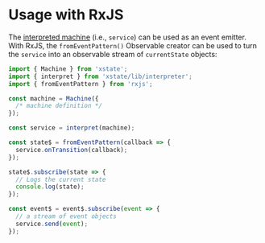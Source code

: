 # Usage with RxJS

The [interpreted machine](../guides/interpretation.md) (i.e., `service`) can be used as an event emitter. With RxJS, the `fromEventPattern()` Observable creator can be used to turn the `service` into an observable stream of `currentState` objects:

```js
import { Machine } from 'xstate';
import { interpret } from 'xstate/lib/interpreter';
import { fromEventPattern } from 'rxjs';

const machine = Machine({
  /* machine definition */
});

const service = interpret(machine);

const state$ = fromEventPattern(callback => {
  service.onTransition(callback);
});

state$.subscribe(state => {
  // Logs the current state
  console.log(state);
});

const event$ = event$.subscribe(event => {
  // a stream of event objects
  service.send(event);
});
```
